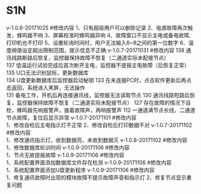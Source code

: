# S1N
v-1.0.6-20171025
#修改内容
1、只有超级用户可以删除记录
2、电源故障再次触发，蜂鸣器不响
3、屏幕校准时蜂鸣器异响
4、故障窗口不显示主电或备电故障,打印机也不打印
5、设置轮询时间时，用户无法输入6~9之间的第一位数字
6、温度阀值设定超出限制范围，提示信息不正确
v-1.0.7-20171031
#修改内容
138	通讯线路断路后恢复，监控器保持故障不恢复（二通道实际未配接节点）	
137	低温运行试验完成后首次断开主电，监控器不提报主电故障（后恢复正常）
135	U口无法识别鼠标，更新数据库	
134	U盘更新数据库后监控器启动秘钥	
133	在未连接PC时，点击软件更新后再点击返回，系统进入黑屏，无法操作	
131	备电工作，开机后再连接通讯线，监控器无法读取节点
130	通讯线路短路后恢复，监控器保持故障不恢复（二通道实际未配接节点）
127	存在故障的情况下自检，蜂鸣器先响报警声，接着故障声，再响报警声
112	一通道满节点长线，二通道节点故障，复位后显示异常
v-1.0.7-20171101
#修改内容	
1、修改自检后主电指示灯不正常
2、修改自检后打印数据不对
v-1.0.7-20171102
#修改内容	
1、修改通讯指示灯，收到数据亮，未收到数据灭
v-1.0.8-20171102
#修改内容	
1、修改数据库轮训时间
v-1.0.9-20171106
#修改内容	
1、节点无故提报故障
v-1.0.9-20171106
#修改内容	
1、系统配置界面添加数据库文件存在检测
v-1.0.9-20171106
#修改内容	
1、系统配置界面添加U盘更新程序
v-1.0.9-20171106
#修改内容	
1、修复通讯故障时出现的模块故障不提示故障声音和指示灯
2、修复节点显示重复问题

